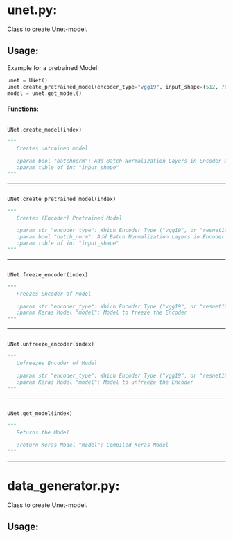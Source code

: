 # unet.py:

Class to create Unet-model.

## Usage:

Example for a pretrained Model:
```python
unet = UNet()
unet.create_pretrained_model(encoder_type="vgg19", input_shape=(512, 768, 3), num_classes=2)
model = unet.get_model()
```

#### Functions:
```python

UNet.create_model(index)

"""
   Creates untrained model

   :param bool "batchnorm": Add Batch Normalization Layers in Encoder Blocks or not
   :param tuble of int "input_shape" 
"""
```
___
```python

UNet.create_pretrained_model(index)

"""
   Creates (Encoder) Pretrained Model

   :param str "encoder_type": Which Encoder Type ("vgg19", or "resnet101")
   :param bool "batch_norm": Add Batch Normalization Layers in Encoder Blocks or not
   :param tuble of int "input_shape" 
"""
```
___
```python

UNet.freeze_encoder(index)

"""
   Freezes Encoder of Model

   :param str "encoder_type": Which Encoder Type ("vgg19", or "resnet101")
   :param Keras Model "model": Model to freeze the Encoder
"""
```
___
```python

UNet.unfreeze_encoder(index)

"""
   Unfreezes Encoder of Model

   :param str "encoder_type": Which Encoder Type ("vgg19", or "resnet101")
   :param Keras Model "model": Model to unfreeze the Encoder
"""
```
___
```python

UNet.get_model(index)

"""
   Returns the Model

   :return Keras Model "model": Compiled Keras Model
"""
```
___

# data_generator.py:

Class to create Unet-model.

## Usage:
